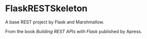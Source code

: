 # FlaskRESTSkeleton
A base REST project by Flask and Marshmallow.

From the book *Building REST APIs with Flask* published by Apress.